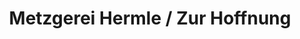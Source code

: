 ---
title: "Metzgerei Hermle / Zur Hoffnung"
url: /spaichingen/metzgerei-hermle-zur-hoffnung/
shop: Metzgerei
---